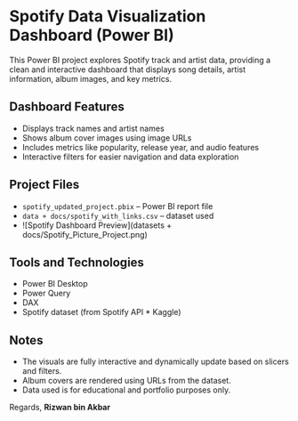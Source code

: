 # Spotify Data Visualization Dashboard (Power BI)

This Power BI project explores Spotify track and artist data, providing a clean and interactive dashboard that displays song details, artist information, album images, and key metrics.

## Dashboard Features

- Displays track names and artist names
- Shows album cover images using image URLs
- Includes metrics like popularity, release year, and audio features
- Interactive filters for easier navigation and data exploration

## Project Files

- `spotify_updated_project.pbix` – Power BI report file
- `data + docs/spotify_with_links.csv` – dataset used
- ![Spotify Dashboard Preview](datasets + docs/Spotify_Picture_Project.png)

## Tools and Technologies

- Power BI Desktop
- Power Query
- DAX
- Spotify dataset (from Spotify API * Kaggle)

## Notes

- The visuals are fully interactive and dynamically update based on slicers and filters.
- Album covers are rendered using URLs from the dataset.
- Data used is for educational and portfolio purposes only.

Regards, 
        **Rizwan bin Akbar**
